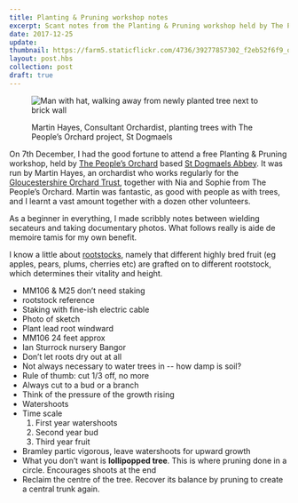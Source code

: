 ```yaml
---
title: Planting & Pruning workshop notes
excerpt: Scant notes from the Planting & Pruning workshop held by The People’s Orchard in St Dogmaels on 7th December 2017
date: 2017-12-25
update: 
thumbnail: https://farm5.staticflickr.com/4736/39277857302_f2eb52f6f9_q_d.jpg
layout: post.hbs
collection: post
draft: true
---
```


<figure>

![Man with hat, walking away from newly planted tree next to brick wall](https://farm5.staticflickr.com/4736/39277857302_f2eb52f6f9_z_d.jpg)

<figcaption>Martin Hayes, Consultant Orchardist, planting trees with The People’s Orchard project, St Dogmaels</figcaption>
</figure>

On 7th December, I had the good fortune to attend a free Planting & Pruning workshop, held by [The People’s Orchard](http://www.stdogmaelsabbey.org.uk/peoplesorchard) based [St Dogmaels Abbey](http://stdogmaelsabbey.org.uk/). It was run by Martin Hayes, an orchardist who works regularly for the [Gloucestershire Orchard Trust](https://glosorchards.org/home/), together with Nia and Sophie from The People’s Orchard. Martin was fantastic, as good with people as with trees, and I learnt a vast amount together with a dozen other volunteers.

As a beginner in everything, I made scribbly notes between wielding secateurs and taking documentary photos. What follows really is aide de memoire tamis for my own benefit.

I know a little about [rootstocks](), namely that different highly bred fruit (eg apples, pears, plums, cherries etc) are grafted on to different rootstock, which determines their vitality and height.

* MM106 & M25 don’t need staking
* rootstock reference
* Staking with fine-ish electric cable
* Photo of sketch
* Plant lead root windward
* MM106 24 feet approx
* Ian Sturrock nursery Bangor
* Don’t let roots dry out at all
* Not always necessary to water trees in -- how damp is soil?
* Rule of thumb: cut 1/3 off, no more
* Always cut to a bud or a branch
* Think of the pressure of the growth rising
* Watershoots
* Time scale
  1. First year watershoots
  2. Second year bud
  3. Third year fruit
* Bramley partic vigorous, leave watershoots for upward growth
* What you don’t want is **lollipopped tree**. This is where pruning done in a circle. Encourages shoots at the end
* Reclaim the centre of the tree. Recover its balance by pruning to create a central trunk again.
